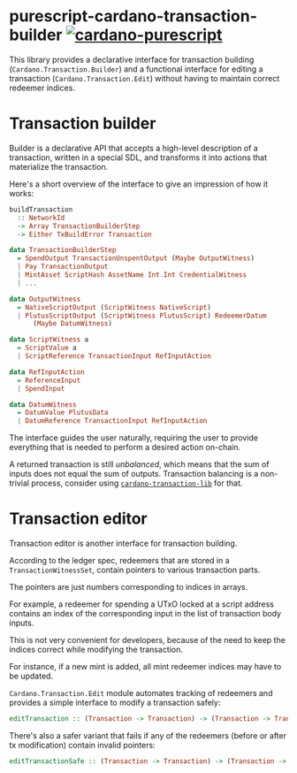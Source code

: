 # purescript-cardano-transaction-builder [![cardano-purescript](https://img.shields.io/badge/cardano--purescript?logo=cardano&logoColor=white&label=cardano-purescript&labelColor=blue&color=blue)](https://github.com/klntsky/cardano-purescript)

This library provides a declarative interface for transaction building (`Cardano.Transaction.Builder`) and a functional interface for editing a transaction (`Cardano.Transaction.Edit`) without having to maintain correct redeemer indices.

# Transaction builder

Builder is a declarative API that accepts a high-level description of a transaction, written in a special SDL, and transforms it into actions that materialize the transaction.

Here's a short overview of the interface to give an impression of how it works:

```purescript
buildTransaction
  :: NetworkId
  -> Array TransactionBuilderStep
  -> Either TxBuildError Transaction

data TransactionBuilderStep
  = SpendOutput TransactionUnspentOutput (Maybe OutputWitness)
  | Pay TransactionOutput
  | MintAsset ScriptHash AssetName Int.Int CredentialWitness
  | ...

data OutputWitness
  = NativeScriptOutput (ScriptWitness NativeScript)
  | PlutusScriptOutput (ScriptWitness PlutusScript) RedeemerDatum
      (Maybe DatumWitness)

data ScriptWitness a
  = ScriptValue a
  | ScriptReference TransactionInput RefInputAction

data RefInputAction
  = ReferenceInput
  | SpendInput

data DatumWitness
  = DatumValue PlutusData
  | DatumReference TransactionInput RefInputAction
```

The interface guides the user naturally, requiring the user to provide everything that is needed to perform a desired action on-chain.

A returned transaction is still *unbalanced*, which means that the sum of inputs does not equal the sum of outputs. Transaction balancing is a non-trivial process, consider using [`cardano-transaction-lib`](https://github.com/Plutonomicon/cardano-transaction-lib/) for that.

# Transaction editor

Transaction editor is another interface for transaction building.

According to the ledger spec, redeemers that are stored in a
`TransactionWitnessSet`, contain pointers to various transaction parts.

The pointers are just numbers corresponding to indices in arrays.

For example, a redeemer for spending a UTxO locked at a script address
contains an index of the corresponding input in the
list of transaction body inputs.

This is not very convenient for developers, because of the need to
keep the indices correct while modifying the transaction.

For instance, if a new mint is added, all mint redeemer indices may have to
be updated.

`Cardano.Transaction.Edit` module automates tracking of redeemers and provides a simple interface to modify a transaction safely:

```purescript
editTransaction :: (Transaction -> Transaction) -> (Transaction -> Transaction)
```

There's also a safer variant that fails if any of the redeemers (before or after tx modification) contain invalid pointers:

```purescript
editTransactionSafe :: (Transaction -> Transaction) -> (Transaction -> Maybe Transaction)
```
